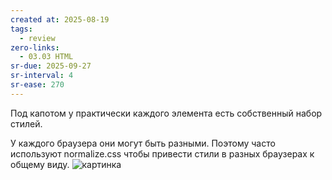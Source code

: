 ```yaml
---
created at: 2025-08-19
tags:
  - review
zero-links:
  - 03.03 HTML
sr-due: 2025-09-27
sr-interval: 4
sr-ease: 270
---
```

Под капотом у практически каждого элемента есть собственный набор стилей.

У каждого браузера они могут быть разными. Поэтому часто используют normalize.css чтобы привести стили в разных браузерах к общему виду.
![картинка](https://solid-canidae-759.notion.site/image/https%3A%2F%2Fprod-files-secure.s3.us-west-2.amazonaws.com%2F88b5ae27-ae96-47e9-9b3e-04a5469da5df%2F12857ac6-9dac-43c2-95aa-b451e0b1e3c0%2FUntitled.png?table=block&id=145dcd93-9d44-81c6-9463-f010df7682d2&spaceId=88b5ae27-ae96-47e9-9b3e-04a5469da5df&width=1360&userId=&cache=v2)
